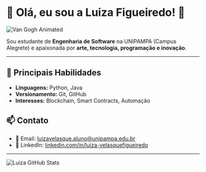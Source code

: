 # 🌌 Olá, eu sou a Luiza Figueiredo! 👋

![Van Gogh Animated](https://media.giphy.com/media/l0HlOvJ7yaacpuSas/giphy.gif)

Sou estudante de **Engenharia de Software** na UNIPAMPA (Campus Alegrete) e apaixonada por **arte, tecnologia, programação e inovação**.  

---

## 🎨 Principais Habilidades
- **Linguagens:** Python, Java  
- **Versionamento:** Git, GitHub  
- **Interesses:** Blockchain, Smart Contracts, Automação  


## 📫 Contato
- 📧 Email: [luizavelasque.aluno@unipampa.edu.br](mailto:luizavelasque.aluno@unipampa.edu.br)  
- 🔗 LinkedIn: [linkedin.com/in/luiza-velasquefigueiredo](https://www.linkedin.com/in/luiza-velasquefigueiredo/)  

---

![Luiza GitHub Stats](https://github-readme-stats.vercel.app/api?username=LuizaVelasque&show_icons=true&theme=dark&count_private=true)
